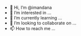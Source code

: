- 👋 Hi, I’m @imandana
- 👀 I’m interested in ...
- 🌱 I’m currently learning ...
- 💞️ I’m looking to collaborate on ...
- 📫 How to reach me ...

<!---
imandana/imandana is a ✨ special ✨ repository because its `README.md` (this file) appears on your GitHub profile.
You can click the Preview link to take a look at your changes.
--->
